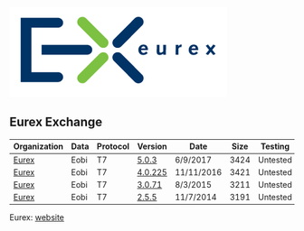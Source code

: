 ![Eurex](https://github.com/Open-Markets-Initiative/Directory/blob/master/Logos/Eurex.png)


## Eurex Exchange

|Organization | Data | Protocol | Version | Date | Size | Testing | Specification|
|--- | --- | --- | --- | --- | --- | --- | ---|
|[Eurex](https://github.com/Open-Markets-Initiative/wireshark-lua/tree/master/Eurex "Eurex Exchange Dissectors") | Eobi | T7 | [5.0.3](https://github.com/Open-Markets-Initiative/wireshark-lua/blob/master/Eurex/Eurex.Eobi.T7.5.0.3.Script.Dissector.lua "Eurex Exchange 5.0.3 Script Dissector") | 6/9/2017 | 3424 | Untested | [url](https://www.eurexchange.com/exchange-en/technology/t7/system-documentation "Protocol specification")|
|[Eurex](https://github.com/Open-Markets-Initiative/wireshark-lua/tree/master/Eurex "Eurex Exchange Dissectors") | Eobi | T7 | [4.0.225](https://github.com/Open-Markets-Initiative/wireshark-lua/blob/master/Eurex/Eurex.Eobi.T7.4.0.225.Script.Dissector.lua "Eurex Exchange 4.0.225 Script Dissector") | 11/11/2016 | 3421 | Untested | [url](https://www.eurexchange.com/exchange-en/technology/t7/system-documentation "Protocol specification") - [pdf](https://github.com/Open-Markets-Initiative/Directory/blob/master/Specifications/Eurex/Eurex.Eobi.T7.4.0.225.pdf "Specification manual")|
|[Eurex](https://github.com/Open-Markets-Initiative/wireshark-lua/tree/master/Eurex "Eurex Exchange Dissectors") | Eobi | T7 | [3.0.71](https://github.com/Open-Markets-Initiative/wireshark-lua/blob/master/Eurex/Eurex.Eobi.T7.3.0.71.Script.Dissector.lua "Eurex Exchange 3.0.71 Script Dissector") | 8/3/2015 | 3211 | Untested | [url](https://www.eurexchange.com/exchange-en/technology/t7/system-documentation "Protocol specification") - [pdf](https://github.com/Open-Markets-Initiative/Directory/blob/master/Specifications/Eurex/Eurex.Eobi.T7.3.0.71.pdf "Specification manual")|
|[Eurex](https://github.com/Open-Markets-Initiative/wireshark-lua/tree/master/Eurex "Eurex Exchange Dissectors") | Eobi | T7 | [2.5.5](https://github.com/Open-Markets-Initiative/wireshark-lua/blob/master/Eurex/Eurex.Eobi.T7.2.5.5.Script.Dissector.lua "Eurex Exchange 2.5.5 Script Dissector") | 11/7/2014 | 3191 | Untested | [url](https://www.eurexchange.com/exchange-en/technology/t7/system-documentation "Protocol specification") - [pdf](https://github.com/Open-Markets-Initiative/Directory/blob/master/Specifications/Eurex/Eurex.Eobi.T7.2.5.5.pdf "Specification manual")|


Eurex: [website](https://www.eurexchange.com "Go to Eurex Exchange")

